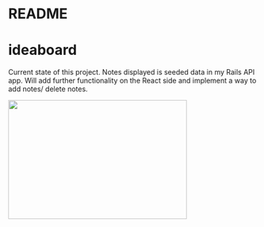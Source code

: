# README
# ideaboard
Current state of this project. Notes displayed is seeded data in my Rails API app. 
Will add further functionality on the React side and implement a way to add notes/ delete notes.


<img src="https://user-images.githubusercontent.com/21330560/33528332-6fe3e48e-d82c-11e7-9883-9a2a488a7cfe.png" width="360" height="240"></img> 
